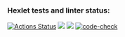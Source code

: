 ### Hexlet tests and linter status:
[![Actions Status](https://github.com/seeu359/python-project-52/workflows/hexlet-check/badge.svg)](https://github.com/seeu359/python-project-52/actions)
<a href="https://codeclimate.com/github/seeu359/python-project-52/maintainability"><img src="https://api.codeclimate.com/v1/badges/8bb7b01a6a9e8518461b/maintainability" /></a>
<a href="https://codeclimate.com/github/seeu359/python-project-52/test_coverage"><img src="https://api.codeclimate.com/v1/badges/8bb7b01a6a9e8518461b/test_coverage" /></a>
[![code-check](https://github.com/seeu359/python-project-52/actions/workflows/unittest_linter_check.yml/badge.svg)](https://github.com/seeu359/python-project-52/actions/workflows/unittest_linter_check.yml)